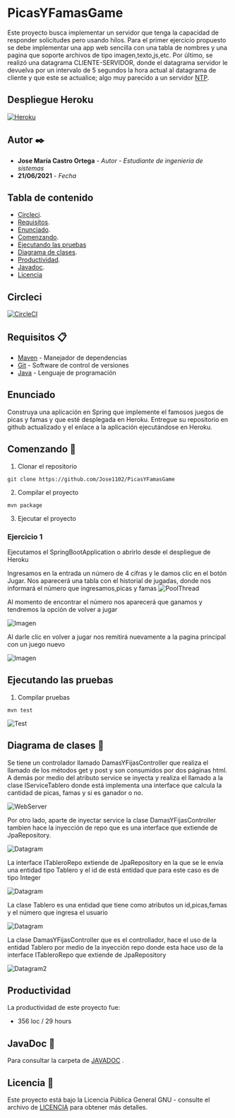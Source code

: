 # PicasYFamasGame




Este proyecto busca implementar un servidor que tenga la capacidad de responder solicitudes pero usando hilos. 
Para el primer ejercicio propuesto se debe implementar una app web sencilla con una tabla de nombres y una pagina que soporte archivos de tipo imagen,texto,js,etc. Por último, se realizó una datagrama CLIENTE-SERVIDOR, donde el datagrama servidor le devuelva por un intervalo de 5 segundos la hora actual al datagrama de cliente y que este se actualice; algo muy parecido a un servidor [NTP](https://www.tecnozero.com/servidor/ntp/). 

## Despliegue Heroku


[![Heroku](https://www.herokucdn.com/deploy/button.png)](https://famas-picas-game.herokuapp.com/game/agregar)



## Autor ✒️


* **Jose María Castro Ortega** - *Autor*  - *Estudiante de ingeniería de sistemas*
* **21/06/2021** - *Fecha* 


## Tabla de contenido

- [Circleci](#circleci).
- [Requisitos](#requisitos-).
- [Enunciado](#enunciado).
- [Comenzando](#comenzando-).
- [Ejecutando las pruebas](#ejecutando-las-pruebas)
- [Diagrama de clases](#diagrama-de-clases-).
- [Productividad](#productividad).
- [Javadoc](#javaDoc-).
- [Licencia](#licencia-)

## Circleci

[![CircleCI](https://circleci.com/gh/circleci/circleci-docs.svg?style=svg)](https://app.circleci.com/pipelines/github/Jose1102/PicasYFamasGame)

## Requisitos 📋
* [Maven](https://maven.apache.org/) - Manejador de dependencias
* [Git](https://git-scm.com/) - Software de control de versiones
* [Java](https://www.oracle.com/java/) - Lenguaje de programación

## Enunciado


Construya una aplicación en Spring que implemente el famosos juegos de picas y famas y que esté desplegada en Heroku. Entregue su repositorio en github actualizado y el enlace a la aplicación ejecutándose en Heroku.

## Comenzando 🚀
1. Clonar el repositorio
```
git clone https://github.com/Jose1102/PicasYFamasGame
```

2. Compilar el proyecto

```
mvn package
```

3. Ejecutar el proyecto 

### Ejercicio 1

Ejecutamos el SpringBootApplication o abrirlo desde el despliegue de Heroku


Ingresamos en la entrada un número de 4 cifras y le damos clic en el botón Jugar. Nos aparecerá una tabla con el historial de jugadas, donde nos informará el número que ingresamos,picas y famas
![PoolThread](https://github.com/Jose1102/PicasYFamasGame/blob/master/images/ingresandoNumero.PNG)

Al momento de encontrar el número nos aparecerá que ganamos y tendremos la opción de volver a jugar

![Imagen](https://github.com/Jose1102/PicasYFamasGame/blob/master/images/ganaste.PNG)

Al darle clic en volver a jugar nos remitirá nuevamente a la pagina principal con un juego nuevo

![Imagen](https://github.com/Jose1102/PicasYFamasGame/blob/master/images/reseat.PNG)



## Ejecutando las pruebas

1. Compilar pruebas

```
mvn test
```

![Test](https://github.com/Jose1102/PicasYFamasGame/blob/master/images/tests.PNG)

## Diagrama de clases 📖

Se tiene un controlador llamado DamasYFijasController que realiza el llamado de los métodos get y post y son consumidos por dos páginas html. A demás por medio del atributo service se inyecta y realiza el llamado a la clase IServiceTablero donde está implementa una interface que calcula la cantidad de picas, famas y si es ganador o no.

![WebServer](https://github.com/Jose1102/PicasYFamasGame/blob/master/images/service.PNG)


Por otro lado, aparte de inyectar service la clase DamasYFijasController tambien hace la inyección de repo que es una interface que extiende de JpaRepository.

![Datagram](https://github.com/Jose1102/PicasYFamasGame/blob/master/images/controller.PNG)


La interface ITableroRepo extiende de JpaRepository  en la que se le envía una entidad tipo Tablero y el id de está entidad que para este caso es de tipo Integer

![Datagram](https://github.com/Jose1102/PicasYFamasGame/blob/master/images/jparepository.PNG)


La clase Tablero es una entidad que tiene como atributos un id,picas,famas y el número que ingresa el usuario

![Datagram](https://github.com/Jose1102/PicasYFamasGame/blob/master/images/tablero.PNG)


La clase DamasYFijasController que es el controllador, hace el uso de la entidad Tablero por medio de la inyección repo donde esta hace uso de la interface ITableroRepo que extiende de JpaRepository 

![Datagram2](https://github.com/Jose1102/PicasYFamasGame/blob/master/images/tablerorepo.PNG)





## Productividad
La productividad de este proyecto fue:
* 356 loc / 29 hours

## JavaDoc 📖

Para consultar la carpeta de [JAVADOC](https://github.com/Jose1102/PicasYFamasGame/tree/master/javadoc) .

## Licencia 📌

Este proyecto está bajo la Licencia Pública General GNU - consulte el archivo de [LICENCIA](https://github.com/Jose1102/PicasYFamasGame/blob/master/LICENSE.txt) para obtener más detalles.
